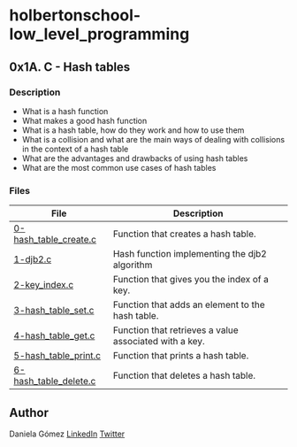 # holbertonschool-low_level_programming

## 0x1A. C - Hash tables

### Description
- What is a hash function
- What makes a good hash function
- What is a hash table, how do they work and how to use them
- What is a collision and what are the main ways of dealing with collisions in the context of a hash table
- What are the advantages and drawbacks of using hash tables
- What are the most common use cases of hash tables

### Files

| File | Description |
| ------ | ------ |
| [0-hash_table_create.c]() | Function that creates a hash table. |
| [1-djb2.c ]() | Hash function implementing the djb2 algorithm |
| [2-key_index.c  ]() |  Function that gives you the index of a key. |
| [3-hash_table_set.c  ]() | Function that adds an element to the hash table.|
| [4-hash_table_get.c ]() | Function that retrieves a value associated with a key. |
| [5-hash_table_print.c  ]() | Function that prints a hash table. |
| [6-hash_table_delete.c ]() | Function that deletes a hash table. |


## Author

Daniela Gómez [LinkedIn](https://www.linkedin.com/in/daniela-g%C3%B3mez-2ba828187/)
[Twitter](https://twitter.com/darkinss)
